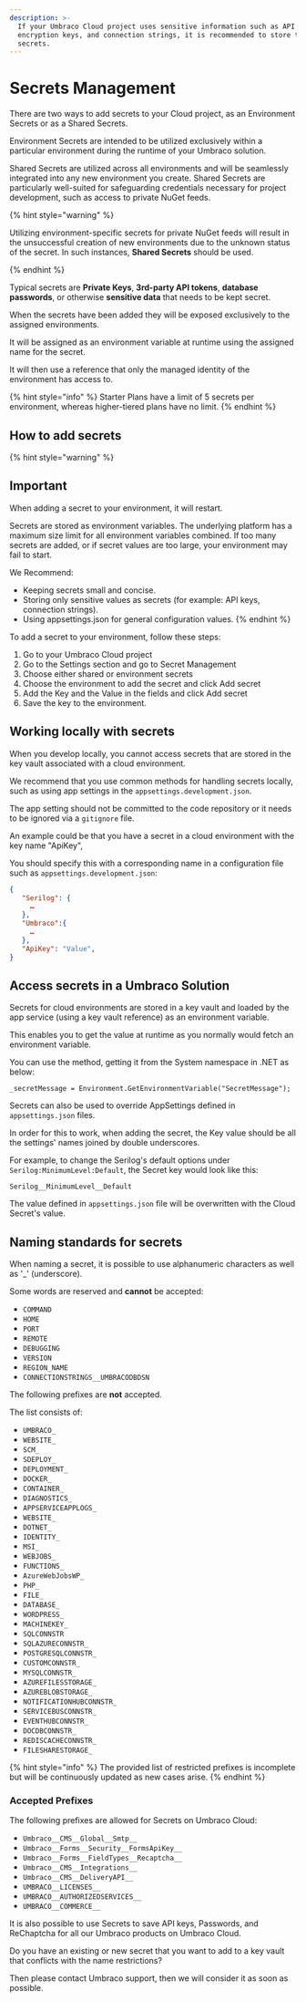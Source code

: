 ```yaml
---
description: >-
  If your Umbraco Cloud project uses sensitive information such as API keys,
  encryption keys, and connection strings, it is recommended to store these as
  secrets.
---
```


# Secrets Management

There are two ways to add secrets to your Cloud project, as an Environment Secrets or as a Shared Secrets.

Environment Secrets are intended to be utilized exclusively within a particular environment during the runtime of your Umbraco solution.

Shared Secrets are utilized across all environments and will be seamlessly integrated into any new environment you create. Shared Secrets are particularly well-suited for safeguarding credentials necessary for project development, such as access to private NuGet feeds.

{% hint style="warning" %}

Utilizing environment-specific secrets for private NuGet feeds will result in the unsuccessful creation of new environments due to the unknown status of the secret. In such instances, **Shared Secrets** should be used.

{% endhint %}

Typical secrets are **Private Keys**, **3rd-party API tokens**, **database passwords**, or otherwise **sensitive data** that needs to be kept secret.

When the secrets have been added they will be exposed exclusively to the assigned environments.

It will be assigned as an environment variable at runtime using the assigned name for the secret.

It will then use a reference that only the managed identity of the environment has access to.

{% hint style="info" %}
Starter Plans have a limit of 5 secrets per environment, whereas higher-tiered plans have no limit.
{% endhint %}

## How to add secrets

{% hint style="warning" %}

## Important

When adding a secret to your environment, it will restart.

Secrets are stored as environment variables.
The underlying platform has a maximum size limit for all environment variables combined.
If too many secrets are added, or if secret values are too large, your environment may fail to start.

We Recommend:

- Keeping secrets small and concise.
- Storing only sensitive values as secrets (for example: API keys, connection strings).
- Using appsettings.json for general configuration values.
{% endhint %}

To add a secret to your environment, follow these steps:

1. Go to your Umbraco Cloud project
2. Go to the Settings section and go to Secret Management
3. Choose either shared or environment secrets
4. Choose the environment to add the secret and click Add secret
5. Add the Key and the Value in the fields and click Add secret
6. Save the key to the environment.

## Working locally with secrets

When you develop locally, you cannot access secrets that are stored in the key vault associated with a cloud environment.

We recommend that you use common methods for handling secrets locally, such as using app settings in the `appsettings.development.json`.

The app setting should not be committed to the code repository or it needs to be ignored via a `gitignore` file.

An example could be that you have a secret in a cloud environment with the key name "ApiKey",

You should specify this with a corresponding name in a configuration file such as `appsettings.development.json`:

```json
{
   "Serilog": {
     …
   },
   "Umbraco":{
     …
   },
   "ApiKey": "Value",
}
```

## Access secrets in a Umbraco Solution

Secrets for cloud environments are stored in a key vault and loaded by the app service (using a key vault reference) as an environment variable.

This enables you to get the value at runtime as you normally would fetch an environment variable.

You can use the method, getting it from the System namespace in .NET as below:

`_secretMessage = Environment.GetEnvironmentVariable("SecretMessage");`

Secrets can also be used to override AppSettings defined in `appsettings.json` files.

In order for this to work, when adding the secret, the Key value should be all the settings' names joined by double underscores.

For example, to change the Serilog's default options under `Serilog:MinimumLevel:Default`, the Secret key would look like this:

`Serilog__MinimumLevel__Default`

The value defined in `appsettings.json` file will be overwritten with the Cloud Secret's value.

## Naming standards for secrets

When naming a secret, it is possible to use alphanumeric characters as well as '\_' (underscore).

Some words are reserved and **cannot** be accepted:

* `COMMAND`
* `HOME`
* `PORT`
* `REMOTE`
* `DEBUGGING`
* `VERSION`
* `REGION_NAME`
* `CONNECTIONSTRINGS__UMBRACODBDSN`

The following prefixes are **not** accepted.

The list consists of:

* `UMBRACO_`
* `WEBSITE_`
* `SCM_`
* `SDEPLOY_`
* `DEPLOYMENT_`
* `DOCKER_`
* `CONTAINER_`
* `DIAGNOSTICS_`
* `APPSERVICEAPPLOGS_`
* `WEBSITE_`
* `DOTNET_`
* `IDENTITY_`
* `MSI_`
* `WEBJOBS_`
* `FUNCTIONS_`
* `AzureWebJobsWP_`
* `PHP_`
* `FILE_`
* `DATABASE_`
* `WORDPRESS_`
* `MACHINEKEY_`
* `SQLCONNSTR`
* `SQLAZURECONNSTR_`
* `POSTGRESQLCONNSTR_`
* `CUSTOMCONNSTR_`
* `MYSQLCONNSTR_`
* `AZUREFILESSTORAGE_`
* `AZUREBLOBSTORAGE_`
* `NOTIFICATIONHUBCONNSTR_`
* `SERVICEBUSCONNSTR_`
* `EVENTHUBCONNSTR_`
* `DOCDBCONNSTR_`
* `REDISCACHECONNSTR_`
* `FILESHARESTORAGE_`

{% hint style="info" %}
The provided list of restricted prefixes is incomplete but will be continuously updated as new cases arise.
{% endhint %}

### Accepted Prefixes

The following prefixes are allowed for Secrets on Umbraco Cloud:

* `Umbraco__CMS__Global__Smtp__`
* `Umbraco__Forms__Security__FormsApiKey__`
* `Umbraco__Forms__FieldTypes__Recaptcha__`
* `Umbraco__CMS__Integrations__`
* `Umbraco__CMS__DeliveryAPI__`
* `UMBRACO__LICENSES__`
* `UMBRACO__AUTHORIZEDSERVICES__`
* `UMBRACO__COMMERCE__`

It is also possible to use Secrets to save API keys, Passwords, and ReChaptcha for all our Umbraco products on Umbraco Cloud.

Do you have an existing or new secret that you want to add to a key vault that conflicts with the name restrictions?

Then please contact Umbraco support, then we will consider it as soon as possible.
